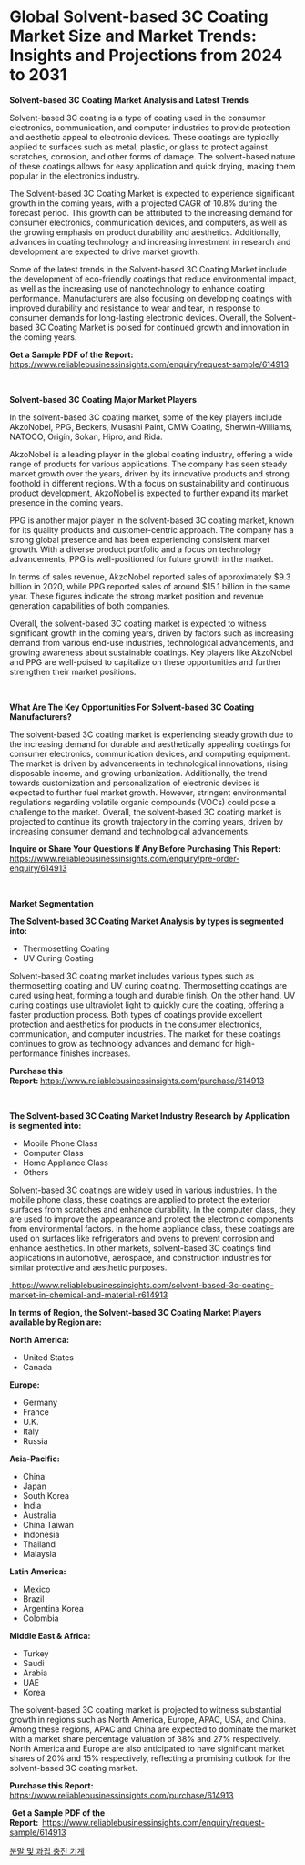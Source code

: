 <p><h1>Global Solvent-based 3C Coating Market Size and Market Trends: Insights and Projections from 2024 to 2031</h1></p><p><strong>Solvent-based 3C Coating Market Analysis and Latest Trends</strong></p>
<p><p>Solvent-based 3C coating is a type of coating used in the consumer electronics, communication, and computer industries to provide protection and aesthetic appeal to electronic devices. These coatings are typically applied to surfaces such as metal, plastic, or glass to protect against scratches, corrosion, and other forms of damage. The solvent-based nature of these coatings allows for easy application and quick drying, making them popular in the electronics industry.</p><p>The Solvent-based 3C Coating Market is expected to experience significant growth in the coming years, with a projected CAGR of 10.8% during the forecast period. This growth can be attributed to the increasing demand for consumer electronics, communication devices, and computers, as well as the growing emphasis on product durability and aesthetics. Additionally, advances in coating technology and increasing investment in research and development are expected to drive market growth.</p><p>Some of the latest trends in the Solvent-based 3C Coating Market include the development of eco-friendly coatings that reduce environmental impact, as well as the increasing use of nanotechnology to enhance coating performance. Manufacturers are also focusing on developing coatings with improved durability and resistance to wear and tear, in response to consumer demands for long-lasting electronic devices. Overall, the Solvent-based 3C Coating Market is poised for continued growth and innovation in the coming years.</p></p>
<p><strong>Get a Sample PDF of the Report:&nbsp;</strong> <a href="https://www.reliablebusinessinsights.com/enquiry/request-sample/614913">https://www.reliablebusinessinsights.com/enquiry/request-sample/614913</a></p>
<p>&nbsp;</p>
<p><strong>Solvent-based 3C Coating Major Market Players</strong></p>
<p><p>In the solvent-based 3C coating market, some of the key players include AkzoNobel, PPG, Beckers, Musashi Paint, CMW Coating, Sherwin-Williams, NATOCO, Origin, Sokan, Hipro, and Rida. </p><p>AkzoNobel is a leading player in the global coating industry, offering a wide range of products for various applications. The company has seen steady market growth over the years, driven by its innovative products and strong foothold in different regions. With a focus on sustainability and continuous product development, AkzoNobel is expected to further expand its market presence in the coming years.</p><p>PPG is another major player in the solvent-based 3C coating market, known for its quality products and customer-centric approach. The company has a strong global presence and has been experiencing consistent market growth. With a diverse product portfolio and a focus on technology advancements, PPG is well-positioned for future growth in the market.</p><p>In terms of sales revenue, AkzoNobel reported sales of approximately $9.3 billion in 2020, while PPG reported sales of around $15.1 billion in the same year. These figures indicate the strong market position and revenue generation capabilities of both companies.</p><p>Overall, the solvent-based 3C coating market is expected to witness significant growth in the coming years, driven by factors such as increasing demand from various end-use industries, technological advancements, and growing awareness about sustainable coatings. Key players like AkzoNobel and PPG are well-poised to capitalize on these opportunities and further strengthen their market positions.</p></p>
<p>&nbsp;</p>
<p><strong>What Are The Key Opportunities For Solvent-based 3C Coating Manufacturers?</strong></p>
<p><p>The solvent-based 3C coating market is experiencing steady growth due to the increasing demand for durable and aesthetically appealing coatings for consumer electronics, communication devices, and computing equipment. The market is driven by advancements in technological innovations, rising disposable income, and growing urbanization. Additionally, the trend towards customization and personalization of electronic devices is expected to further fuel market growth. However, stringent environmental regulations regarding volatile organic compounds (VOCs) could pose a challenge to the market. Overall, the solvent-based 3C coating market is projected to continue its growth trajectory in the coming years, driven by increasing consumer demand and technological advancements.</p></p>
<p><strong>Inquire or Share Your Questions If Any Before Purchasing This Report:</strong> <a href="https://www.reliablebusinessinsights.com/enquiry/pre-order-enquiry/614913">https://www.reliablebusinessinsights.com/enquiry/pre-order-enquiry/614913</a></p>
<p>&nbsp;</p>
<p><strong>Market Segmentation</strong></p>
<p><strong>The Solvent-based 3C Coating Market Analysis by types is segmented into:</strong></p>
<p><ul><li>Thermosetting Coating</li><li>UV Curing Coating</li></ul></p>
<p><p>Solvent-based 3C coating market includes various types such as thermosetting coating and UV curing coating. Thermosetting coatings are cured using heat, forming a tough and durable finish. On the other hand, UV curing coatings use ultraviolet light to quickly cure the coating, offering a faster production process. Both types of coatings provide excellent protection and aesthetics for products in the consumer electronics, communication, and computer industries. The market for these coatings continues to grow as technology advances and demand for high-performance finishes increases.</p></p>
<p><strong>Purchase this Report:&nbsp;</strong><a href="https://www.reliablebusinessinsights.com/purchase/614913">https://www.reliablebusinessinsights.com/purchase/614913</a></p>
<p>&nbsp;</p>
<p><strong>The Solvent-based 3C Coating Market Industry Research by Application is segmented into:</strong></p>
<p><ul><li>Mobile Phone Class</li><li>Computer Class</li><li>Home Appliance Class</li><li>Others</li></ul></p>
<p><p>Solvent-based 3C coatings are widely used in various industries. In the mobile phone class, these coatings are applied to protect the exterior surfaces from scratches and enhance durability. In the computer class, they are used to improve the appearance and protect the electronic components from environmental factors. In the home appliance class, these coatings are used on surfaces like refrigerators and ovens to prevent corrosion and enhance aesthetics. In other markets, solvent-based 3C coatings find applications in automotive, aerospace, and construction industries for similar protective and aesthetic purposes.</p></p>
<p><a href="https://www.reliablebusinessinsights.com/solvent-based-3c-coating-market-in-chemical-and-material-r614913">&nbsp;https://www.reliablebusinessinsights.com/solvent-based-3c-coating-market-in-chemical-and-material-r614913</a></p>
<p><strong>In terms of Region, the Solvent-based 3C Coating Market Players available by Region are:</strong></p>
<p>
    <p> <strong> North America: </strong>
        <ul>
            <li>United States</li>
            <li>Canada</li>
        </ul>
        </p> 
    <p> <strong> Europe: </strong>
        <ul>
            <li>Germany</li>
            <li>France</li>
            <li>U.K.</li>
            <li>Italy</li>
            <li>Russia</li>
        </ul>
        </p> 
    <p> <strong> Asia-Pacific: </strong>
        <ul>
            <li>China</li>
            <li>Japan</li>
            <li>South Korea</li>
            <li>India</li>
            <li>Australia</li>
            <li>China Taiwan</li>
            <li>Indonesia</li>
            <li>Thailand</li>
            <li>Malaysia</li>
        </ul>
        </p> 
    <p> <strong> Latin America: </strong>
        <ul>
            <li>Mexico</li>
            <li>Brazil</li>
            <li>Argentina Korea</li>
            <li>Colombia</li>
        </ul>
        </p> 
    <p> <strong> Middle East & Africa: </strong>
        <ul>
            <li>Turkey</li>
            <li>Saudi</li>
            <li>Arabia</li>
            <li>UAE</li>
            <li>Korea</li>
        </ul>
    </p>
    </p>
<p><p>The solvent-based 3C coating market is projected to witness substantial growth in regions such as North America, Europe, APAC, USA, and China. Among these regions, APAC and China are expected to dominate the market with a market share percentage valuation of 38% and 27% respectively. North America and Europe are also anticipated to have significant market shares of 20% and 15% respectively, reflecting a promising outlook for the solvent-based 3C coating market.</p></p>
<p><strong>Purchase this Report: </strong><a href="https://www.reliablebusinessinsights.com/purchase/614913">https://www.reliablebusinessinsights.com/purchase/614913</a></p>
<p>&nbsp;<strong>Get a Sample PDF of the Report:&nbsp;&nbsp;</strong><a href="https://www.reliablebusinessinsights.com/enquiry/request-sample/614913">https://www.reliablebusinessinsights.com/enquiry/request-sample/614913</a></p>
<p><strong></strong></p>
<p><p><a href="https://github.com/vsn7qpua81q/Market-Research-Report-List-2/blob/main/812563392314.md">분말 및 과립 충전 기계</a></p></p>